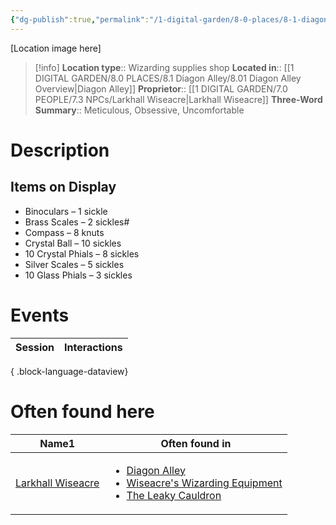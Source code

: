 ```yaml
---
{"dg-publish":true,"permalink":"/1-digital-garden/8-0-places/8-1-diagon-alley/8-1-16-wiseacre-s-wizarding-equipment/","tags":["#place","#diagon-alley","#shop"]}
---
```


[Location image here]
>[!info]
>**Location type**::  Wizarding supplies shop
>**Located in**:: [[1 DIGITAL GARDEN/8.0 PLACES/8.1 Diagon Alley/8.01 Diagon Alley Overview\|Diagon Alley]]
>**Proprietor**:: [[1 DIGITAL GARDEN/7.0 PEOPLE/7.3 NPCs/Larkhall Wiseacre\|Larkhall Wiseacre]]
>**Three-Word Summary**:: Meticulous, Obsessive, Uncomfortable 

# Description


## Items on Display

- Binoculars – 1 sickle
- Brass Scales – 2 sickles#
- Compass – 8 knuts
- Crystal Ball – 10 sickles
- 10 Crystal Phials – 8 sickles
- Silver Scales – 5 sickles
- 10 Glass Phials – 3 sickles

# Events

| Session | Interactions |
| ------- | ------------ |

{ .block-language-dataview}

# Often found here

<div><table class="dataview table-view-table"><thead class="table-view-thead"><tr class="table-view-tr-header"><th class="table-view-th"><span>Name</span><span class="dataview small-text">1</span></th><th class="table-view-th"><span>Often found in</span></th></tr></thead><tbody class="table-view-tbody"><tr><td><span><a data-tooltip-position="top" aria-label="1 DIGITAL GARDEN/7.0 PEOPLE/7.3 NPCs/Larkhall Wiseacre.md" data-href="1 DIGITAL GARDEN/7.0 PEOPLE/7.3 NPCs/Larkhall Wiseacre.md" href="1 DIGITAL GARDEN/7.0 PEOPLE/7.3 NPCs/Larkhall Wiseacre.md" class="internal-link" target="_blank" rel="noopener nofollow">Larkhall Wiseacre</a></span></td><td><ul class="dataview dataview-ul dataview-result-list-ul"><li class="dataview-result-list-li"><span><a data-tooltip-position="top" aria-label="1 DIGITAL GARDEN/8.0 PLACES/8.1 Diagon Alley/8.01 Diagon Alley Overview.md" data-href="1 DIGITAL GARDEN/8.0 PLACES/8.1 Diagon Alley/8.01 Diagon Alley Overview.md" href="1 DIGITAL GARDEN/8.0 PLACES/8.1 Diagon Alley/8.01 Diagon Alley Overview.md" class="internal-link" target="_blank" rel="noopener nofollow">Diagon Alley</a></span></li><li class="dataview-result-list-li"><span><a data-tooltip-position="top" aria-label="1 DIGITAL GARDEN/8.0 PLACES/8.1 Diagon Alley/8.1.16 Wiseacre's Wizarding Equipment.md" data-href="1 DIGITAL GARDEN/8.0 PLACES/8.1 Diagon Alley/8.1.16 Wiseacre's Wizarding Equipment.md" href="1 DIGITAL GARDEN/8.0 PLACES/8.1 Diagon Alley/8.1.16 Wiseacre's Wizarding Equipment.md" class="internal-link" target="_blank" rel="noopener nofollow">Wiseacre's Wizarding Equipment</a></span></li><li class="dataview-result-list-li"><span><a data-tooltip-position="top" aria-label="1 DIGITAL GARDEN/8.0 PLACES/8.1 Diagon Alley/8.1.01 The Leaky Cauldron.md" data-href="1 DIGITAL GARDEN/8.0 PLACES/8.1 Diagon Alley/8.1.01 The Leaky Cauldron.md" href="1 DIGITAL GARDEN/8.0 PLACES/8.1 Diagon Alley/8.1.01 The Leaky Cauldron.md" class="internal-link" target="_blank" rel="noopener nofollow">The Leaky Cauldron</a></span></li></ul></td></tr></tbody></table></div>